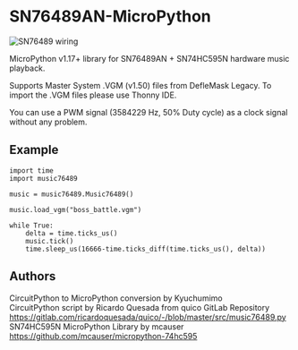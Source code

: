 # SN76489AN-MicroPython  
![SN76489 wiring](https://user-images.githubusercontent.com/74131798/145133756-7b034919-eb7a-4d20-a082-c95bad3793f7.png)

MicroPython v1.17+ library for SN76489AN + SN74HC595N hardware music playback.

Supports Master System .VGM (v1.50) files from DefleMask Legacy.
To import the .VGM files please use Thonny IDE.

You can use a PWM signal (3584229 Hz, 50% Duty cycle) as a clock signal without any problem.

## Example
```
import time
import music76489

music = music76489.Music76489()

music.load_vgm("boss_battle.vgm")

while True:
    delta = time.ticks_us()
    music.tick()
    time.sleep_us(16666-time.ticks_diff(time.ticks_us(), delta))
```

## Authors  
CircuitPython to MicroPython conversion by Kyuchumimo  
CircuitPython script by Ricardo Quesada from quico GitLab Repository  
https://gitlab.com/ricardoquesada/quico/-/blob/master/src/music76489.py  
SN74HC595N MicroPython Library by mcauser  
https://github.com/mcauser/micropython-74hc595
